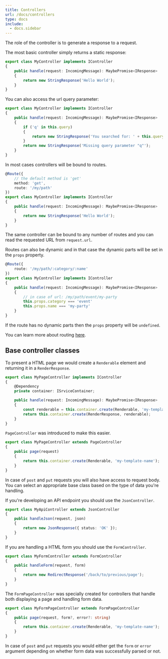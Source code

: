 ```yaml
---
title: Controllers
url: /docs/controllers
type: docs
include:
  - docs.sidebar
---
```


The role of the controller is to generate a response to a request.

The most basic controller simply returns a static response:

```ts
export class MyController implements IController
{
    public handle(request: IncomingMessage): MaybePromise<IResponse>
    {
        return new StringResponse('Hello World');
    }
}
```

You can also access the url query parameter:

```ts
export class MyController implements IController
{
    public handle(request: IncomingMessage): MaybePromise<IResponse>
    {
        if ('q' in this.query)
        {
            return new StringResponse('You searched for: ' + this.query['q']);
        }
        return new StringResponse('Missing query parameter "q"');
    }
}
```

In most cases controllers will be bound to routes.

```ts
@Route({
    // the default method is 'get'
    method: 'get',
    route: '/my/path'
})
export class MyController implements IController
{
    public handle(request: IncomingMessage): MaybePromise<IResponse>
    {
        return new StringResponse('Hello World');
    }
}
```

The same controller can be bound to any number of routes
and you can read the requested URL from `request.url`.

Routes can also be dynamic and in that case the dynamic parts
will be set in the `props` property.

```ts
@Route({
    route: '/my/path/:category/:name'
})
export class MyController implements IController
{
    public handle(request: IncomingMessage): MaybePromise<IResponse>
    {
        // in case of url: /my/path/event/my-party
        this.props.category === 'event'
        this.props.name === 'my-party'
    }
}
```

If the route has no dynamic parts then the `props` property will be `undefined`.

You can learn more about routing [here](/docs/routing).

## Base controller classes

To present a HTML page we would create a `Renderable` element
and returning it in a `RenderResponse`.

```ts
export class MyPageController implements IController
{
    @Dependency
    private container: ISrviceContainer;

    public handle(request: IncomingMessage): MaybePromise<IResponse>
    {
        const renderable = this.container.create(Renderable, 'my-template-name');
        return this.container.create(RenderResponse, renderable);
    }
}
```

`PageController` was introduced to make this easier.

```ts
export class MyPageController extends PageController
{
    public page(request)
    {
        return this.container.create(Renderable, 'my-template-name');
    }
}
```

In case of `post` and `put` requests you will also have access to request body.  
You can select an appropriate base class based on the type of data you're handling.

If you're developing an API endpoint you should use the `JsonController`.

```ts
export class MyApiController extends JsonController
{
    public handleJson(request, json)
    {
        return new JsonResponse({ status: 'OK' });
    }
}
```

If you are handling a HTML form you should use the `FormController`.

```ts
export class MyFormController extends FormController
{
    public handleForm(request, form)
    {
        return new RedirectResponse('/back/to/previous/page');
    }
}
```

The `FormPageController` was specially created for controllers that
handle both displaying a page and handling form data.

```ts
export class MyFormPageController extends FormPageController
{
    public page(request, form?, error?: string)
    {
        return this.container.create(Renderable, 'my-template-name');
    }
}
```

In case of `post` and `put` requests you would either get the `form` or `error` argument
depending on whether form data was successfully parsed or not.
